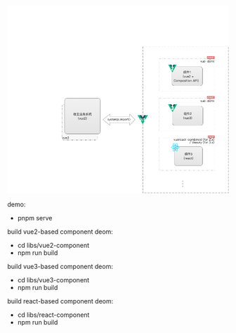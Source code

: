 ![](./flow.png)

demo:

- pnpm serve

build vue2-based component deom:

- cd libs/vue2-component
- npm run build

build vue3-based component deom:

- cd libs/vue3-component
- npm run build

build react-based component deom:

- cd libs/react-component
- npm run build
